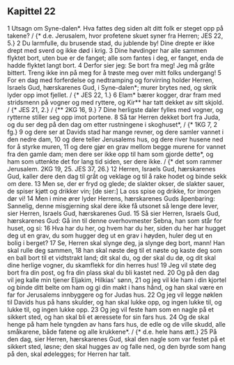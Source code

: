 ## Kapittel 22

1 Utsagn om Syne-dalen*. Hva fattes deg siden alt ditt folk er steget opp på takene? / {* d.e. Jerusalem, hvor profetene skuet syner fra Herren; JES 22, 5.}
2 Du larmfulle, du brusende stad, du jublende by! Dine drepte er ikke drept med sverd og ikke død i krig.
3 Dine høvdinger har alle sammen flyktet bort, uten bue er de fanget; alle som fantes i deg, er fanget, enda de hadde flyktet langt bort.
4 Derfor sier jeg: Se bort fra meg! Jeg må gråte bittert. Treng ikke inn på meg for å trøste meg over mitt folks undergang!
5 For en dag med forferdelse og nedtramping og forvirring holder Herren, Israels Gud, hærskarenes Gud, i Syne-dalen*; murer brytes ned, og skrik lyder opp imot fjellet. / {* JES 22, 1.}
6 Elam* bærer kogger, drar fram med stridsmenn på vogner og med ryttere, og Kir** har tatt dekket av sitt skjold. / {* JES 21, 2.} / {** 2KG 16, 9.}
7 Dine herligste daler fylles med vogner, og rytterne stiller seg opp imot portene.
8 Så tar Herren dekket bort fra Juda, og du ser deg på den dag om etter rustningene i skoghuset*, / {* 1KG 7, 2 fg.}
9 og dere ser at Davids stad har mange revner, og dere samler vannet i den nedre dam,
10 og dere teller Jerusalems hus, og dere river husene ned for å styrke muren,
11 og dere gjør en grav mellom begge murene for vannet fra den gamle dam; men dere ser ikke opp til ham som gjorde dette*, og ham som uttenkte det for lang tid siden, ser dere ikke. / {* det som rammer Jerusalem. 2KG 19, 25. JES 37, 26.}
12 Herren, Israels Gud, hærskarenes Gud, kaller dere den dag til gråt og veklage og til å rake hodet og binde sekk om dere.
13 Men se, der er fryd og glede; de slakter okser, de slakter sauer, de spiser kjøtt og drikker vin; [de sier:] La oss spise og drikke, for imorgen dør vi!
14 Men i mine ører lyder Herrens, hærskarenes Guds åpenbaring: Sannelig, denne misgjerning skal dere ikke få utsonet så lenge dere lever, sier Herren, Israels Gud, hærskarenes Gud.
15 Så sier Herren, Israels Gud, hærskarenes Gud: Gå inn til denne overhovmester Sebna, han som står for huset, og si:
16 Hva har du her, og hvem har du her, siden du her har hugget deg ut en grav, du som hugger deg ut en grav i høyden, huler deg ut en bolig i berget?
17 Se, Herren skal slynge deg, ja slynge deg bort, mann! Han skal rulle deg sammen,
18 han skal nøste deg til et nøste og kaste deg som en ball bort til et vidtstrakt land; dit skal du, og der skal du dø, og dit skal dine herlige vogner, du skamflekk for din herres hus!
19 Jeg vil støte deg bort fra din post, og fra din plass skal du bli kastet ned.
20 Og på den dag vil jeg kalle min tjener Eljakim, Hilkias' sønn,
21 og jeg vil kle ham i din kjortel og binde ditt belte om ham og gi din makt i hans hånd, og han skal være en far for Jerusalems innbyggere og for Judas hus.
22 Og jeg vil legge nøklen til Davids hus på hans skulder, og han skal lukke opp, og ingen lukke til, og lukke til, og ingen lukke opp.
23 Og jeg vil feste ham som en nagle på et sikkert sted, og han skal bli et æressete for sin fars hus.
24 Og de skal henge på ham hele tyngden av hans fars hus, de edle og de ville skudd, alle småkarene, både fatene og alle krukkene*. / {* d.e. hele hans ætt.}
25 På den dag, sier Herren, hærskarenes Gud, skal den nagle som var festet på et sikkert sted, løsne; den skal hugges av og falle ned, og den byrde som hang på den, skal ødelegges; for Herren har talt.
